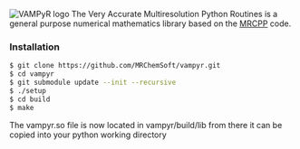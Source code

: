 ![VAMPyR logo](https://github.com/MRChemSoft/VAMPyR/raw/master/doc/gfx/logo.png)
The Very Accurate Multiresolution Python Routines is a general purpose 
numerical mathematics library based on the 
[MRCPP](https://github.com/MRChemSoft/mrcpp) code.

### Installation

```sh
$ git clone https://github.com/MRChemSoft/vampyr.git
$ cd vampyr
$ git submodule update --init --recursive
$ ./setup
$ cd build
$ make
```
The vampyr.so file is now located in vampyr/build/lib from there it can 
be copied into your python working directory 
